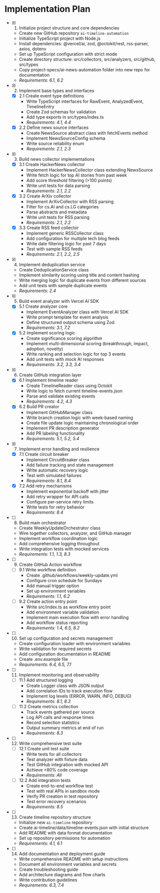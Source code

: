 # Implementation Plan

- [x] 1. Initialize project structure and core dependencies
  - Create new GitHub repository `ai-timeline-automation`
  - Initialize TypeScript project with Node.js
  - Install dependencies: @vercel/ai, zod, @octokit/rest, rss-parser, axios, dotenv
  - Set up TypeScript configuration with strict mode
  - Create directory structure: src/collectors, src/analyzers, src/github, src/types
  - Copy project-specs/ai-news-automation folder into new repo for documentation
  - _Requirements: 6.1, 6.2_

- [x] 2. Implement base types and interfaces
  - [x] 2.1 Create event type definitions
    - Write TypeScript interfaces for RawEvent, AnalyzedEvent, TimelineEntry
    - Create Zod schemas for validation
    - Add type exports in src/types/index.ts
    - _Requirements: 4.1, 4.4_
  - [x] 2.2 Define news source interfaces
    - Create NewsSource abstract class with fetchEvents method
    - Implement NewsSourceConfig schema
    - Write source reliability enum
    - _Requirements: 2.1, 2.3_

- [x] 3. Build news collector implementations
  - [x] 3.1 Create HackerNews collector
    - Implement HackerNewsCollector class extending NewsSource
    - Write fetch logic for top AI stories from past week
    - Add score threshold filtering (>100 points)
    - Write unit tests for data parsing
    - _Requirements: 2.1, 2.2_
  - [x] 3.2 Create ArXiv collector
    - Implement ArXivCollector with RSS parsing
    - Filter for cs.AI and cs.LG categories
    - Parse abstracts and metadata
    - Write unit tests for RSS parsing
    - _Requirements: 2.1, 2.2_
  - [x] 3.3 Create RSS feed collector
    - Implement generic RSSCollector class
    - Add configuration for multiple tech blog feeds
    - Write date filtering logic for past 7 days
    - Test with sample RSS feeds
    - _Requirements: 2.1, 2.2, 2.5_

- [x] 4. Implement deduplication service
  - Create DeduplicationService class
  - Implement similarity scoring using title and content hashing
  - Write merging logic for duplicate events from different sources
  - Add unit tests with sample duplicate events
  - _Requirements: 2.4_

- [x] 5. Build event analyzer with Vercel AI SDK
  - [x] 5.1 Create analyzer core
    - Implement EventAnalyzer class with Vercel AI SDK
    - Write prompt template for event analysis
    - Define structured output schema using Zod
    - _Requirements: 3.1, 7.2_
  - [x] 5.2 Implement scoring logic
    - Create significance scoring algorithm
    - Implement multi-dimensional scoring (breakthrough, impact, adoption, novelty)
    - Write ranking and selection logic for top 3 events
    - Add unit tests with mock AI responses
    - _Requirements: 3.2, 3.3, 3.4_

- [x] 6. Create GitHub integration layer
  - [x] 6.1 Implement timeline reader
    - Create TimelineReader class using Octokit
    - Write logic to fetch current timeline-events.json
    - Parse and validate existing events
    - _Requirements: 4.2, 4.3_
  - [x] 6.2 Build PR creator
    - Implement GitHubManager class
    - Write branch creation logic with week-based naming
    - Create file update logic maintaining chronological order
    - Implement PR description generator
    - Add PR labeling functionality
    - _Requirements: 5.1, 5.2, 5.4_

- [x] 7. Implement error handling and resilience
  - [x] 7.1 Create circuit breaker
    - Implement CircuitBreaker class
    - Add failure tracking and state management
    - Write automatic recovery logic
    - Test with simulated failures
    - _Requirements: 8.1, 8.4_
  - [x] 7.2 Add retry mechanisms
    - Implement exponential backoff with jitter
    - Add retry wrapper for API calls
    - Configure per-service retry limits
    - Write tests for retry behavior
    - _Requirements: 8.4_

- [ ] 8. Build main orchestrator
  - Create WeeklyUpdateOrchestrator class
  - Wire together collectors, analyzer, and GitHub manager
  - Implement workflow coordination logic
  - Add comprehensive logging throughout
  - Write integration tests with mocked services
  - _Requirements: 1.1, 1.3, 8.3_

- [ ] 9. Create GitHub Action workflow
  - [ ] 9.1 Write workflow definition
    - Create .github/workflows/weekly-update.yml
    - Configure cron schedule for Sundays
    - Add manual trigger option
    - Set up environment variables
    - _Requirements: 1.1, 6.2_
  - [ ] 9.2 Create action entry point
    - Write src/index.ts as workflow entry point
    - Add environment variable validation
    - Implement main execution flow with error handling
    - Add workflow status reporting
    - _Requirements: 1.4, 6.5, 8.2_

- [ ] 10. Set up configuration and secrets management
  - Create configuration loader with environment variables
  - Write validation for required secrets
  - Add configuration documentation in README
  - Create .env.example file
  - _Requirements: 6.4, 6.5, 7.1_

- [ ] 11. Implement monitoring and observability
  - [ ] 11.1 Add structured logging
    - Create Logger class with JSON output
    - Add correlation IDs to track execution flow
    - Implement log levels (ERROR, WARN, INFO, DEBUG)
    - _Requirements: 8.1, 8.3_
  - [ ] 11.2 Create metrics collection
    - Track events gathered per source
    - Log API calls and response times
    - Record selection statistics
    - Output summary metrics at end of run
    - _Requirements: 8.3_

- [ ] 12. Write comprehensive test suite
  - [ ] 12.1 Create unit test suite
    - Write tests for all collectors
    - Test analyzer with fixture data
    - Test GitHub integration with mocked API
    - Achieve >80% code coverage
    - _Requirements: All_
  - [ ] 12.2 Add integration tests
    - Create end-to-end workflow test
    - Test with real APIs in sandbox mode
    - Verify PR creation in test repository
    - Test error recovery scenarios
    - _Requirements: 8.5_

- [ ] 13. Create timeline repository structure
  - Initialize new `ai-timeline` repository
  - Create ai-timeline/data/timeline-events.json with initial structure
  - Add README with data format documentation
  - Set up repository permissions for automation
  - _Requirements: 4.1, 6.1_

- [ ] 14. Add documentation and deployment guide
  - Write comprehensive README with setup instructions
  - Document all environment variables and secrets
  - Create troubleshooting guide
  - Add architecture diagrams and flow charts
  - Write contribution guidelines
  - _Requirements: 6.3, 7.4_
